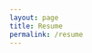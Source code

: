 ```yaml
---
layout: page
title: Resume
permalink: /resume
---
```


<object data="/docs/alan_davies_resume.pdf"
        type="application/pdf"
				width="800px"
				height="2100px"
				style="display:block;margin-left:auto;margin-right:auto">
</object>
